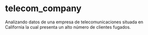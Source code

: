 # telecom_company
Analizando datos de una empresa de telecomunicaciones situada en California la cual presenta un alto número de clientes fugados.
